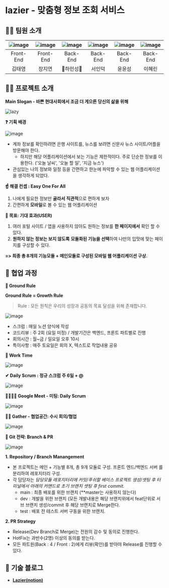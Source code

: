 # lazier - 맞춤형 정보 조회 서비스


## 🙆‍♂️ 팀원 소개

|![image](https://user-images.githubusercontent.com/110509654/227474208-7a5aeda4-d83d-435d-8eb7-8fe3aeb82edb.png)|![image](https://user-images.githubusercontent.com/110509654/227474343-a0324a3b-c19e-4908-9351-b755d482a8e8.png)|![image](https://user-images.githubusercontent.com/110509654/227474463-cbd8443e-2e94-497e-aaba-bf3daae21b4b.png)|![image](https://user-images.githubusercontent.com/110509654/227474545-cb17144c-b76a-4dac-a416-8284558d787e.png)|![image](https://user-images.githubusercontent.com/110509654/227474749-058806c4-6001-4725-829a-9b73c9776de1.png)|![image](https://user-images.githubusercontent.com/110509654/227474832-e3443fed-3ca3-4487-8edd-ce0f92e112e2.png)|
|:---:|:---:|:---:|:---:|:---:|:---:|
|Front-End|Front-End|Back-End|Back-End|Back-End|Back-End|
|김태영|장지연|👑하민성👑|서인덕|윤윤성|이혜린|


## 👨‍💻 프로젝트 소개

**Main Slogan - 바쁜 현대사회에서 조금 더 게으른 당신의 삶을 위해**

![lazy](https://user-images.githubusercontent.com/110509654/226874078-6931caa1-1e2c-40ba-9781-b256ababb055.gif)

**❓ 기획 배경**

![image](https://user-images.githubusercontent.com/110509654/226874233-6710d6f2-6977-4703-8dfe-7bb47b52c043.png)

* 계좌 정보를 확인하려면 은행 사이트를, 뉴스를 보려면 신문사 뉴스 사이트/어플을 방문해야 한다.
  * 하지만 해당 어플리케이션에서 보는 기능은 제한적이다. 주로 단순한 정보를 이용한다. ('오늘 날씨', '오늘 할 일', '지금 뉴스')
* 관심있는 나의 정보와 일정 등을 간편하고 한눈에 파악할 수 있는 웹 어플리케이션을 생각하게 되었다.

**☝️ 해결 컨셉 : Easy One For All**
1) 나에게 필요한 정보만 **골라서** **직관적**으로 편하게 보자
2) 간편하게 **모바일**로 볼 수 있는 웹 어플리케이션

**👨 목표: 기대 효과(USER)**
1) 여러 포털 사이트 / 앱을 사용하지 않아도 원하는 정보를 **한 페이지에서** 확인 할 수 있다.
2) **원하지 않는 정보는 보지 않도록** **모듈화된 기능을 선택**하여 나만의 입맛에 맞는 페이지를 구성할 수 있다.

**=> 최종 총 8개의 기능모듈 + 메인모듈로 구성된 모바일 웹 어플리케이션 구상.**


## 🤝 협업 과정

**🧭 Ground Rule**

**Ground Rule = Growth Rule**

> Rule : 모든 원칙은 우리의 성장과 공동의 목표 달성을 위해 존재합니다.

![image](https://user-images.githubusercontent.com/110509654/227481240-c88e37ea-ec5f-4519-beee-e207f09407ed.png)

* 스크럼 : 매일 노션 양식에 작성
* 코드리뷰 : 주 2회 (요일 미정) / 개발기간은 백엔드, 프론트 파트별로 진행
* 회의시간 : 월~금 / 일요일 오후 10시
* 특이사항 : 매주 토요일은 회의 X, 텍스트로 작업내용 공유

**💼 Work Time**

![image](https://user-images.githubusercontent.com/110509654/227482173-8cc566b7-769c-42dc-a929-349d9285ed33.png)

**✔ Daily Scrum : 정규 스크럼 주 6일 + @**

![image](https://user-images.githubusercontent.com/110509654/227482417-dfe37a09-e086-4723-8cda-ac249d7affe9.png)

**👨‍👨‍👧‍👧 Google Meet - 미팅: Daily Scrum**

![image](https://user-images.githubusercontent.com/110509654/227482802-020a34d5-0cc9-41ac-aac3-0028a17d7285.png)

**🤼‍♀️ Gather - 협업공간: 수시 회의/협업**

![image](https://user-images.githubusercontent.com/110509654/227482872-52d26f02-2fe0-43a9-9cfd-c61d485a8f27.png)

**🔑 Git 전략: Branch & PR**

![image](https://user-images.githubusercontent.com/110509654/227488630-8fd1bcd7-9e4c-492c-9856-d6ee53d21443.png)


**1. Repository / Branch Manangement**
* 본 프로젝트는 메인 + 기능별 8개, 총 9개 모듈로 구성. 프론트 엔드/백엔드 서버 를 분리하여 레포지터리 구성.
* 각 담당자는 _담당모듈 레포지터리에 커밋/푸쉬할 베이스 프로젝트 생성/셋팅 후 터미널에서 아래의 커맨드로 초기 브랜치 셋팅 후 first commit._
  * main : 최종 배포를 위한 브랜치 (**master는 사용하지 않는다)
  * dev : 개발을 위한 브랜치 (모든 개발내용은 해당 브랜치위에서 feat단위로 서브 브랜치 생성/commit 후 해당 브랜치로 Merge한다.
  * test : 배포 전 테스트 서버 구동을 위한 브랜치.
  
**2. PR Strategy**
* Release(Dev Branch로 Merge)는 전원의 감수 및 동의로 진행한다.
* HotFix는 과반수(2명) 이상의 동의를 받는다.
* 모든 파트원(Back : 4 / Front : 2)에게 리뷰(확인)를 받아야 Release를 진행할 수 있다.


## 📜 기술 블로그
* [**Lazier(notion)**](https://www.notion.so/Lazier-10dfb232b0124c2887771d9f98a9d090)


